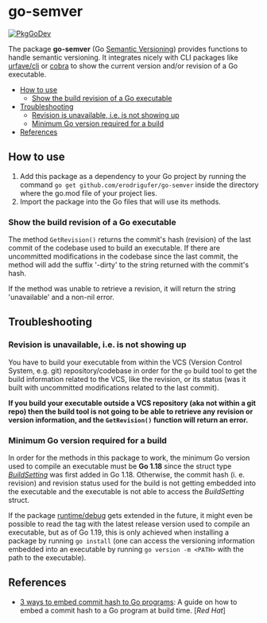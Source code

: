 # go-semver
[![PkgGoDev](https://pkg.go.dev/badge/github.com/erodrigufer/go-semver)](https://pkg.go.dev/github.com/erodrigufer/go-semver)

The package **go-semver** (Go [Semantic Versioning](https://semver.org/)) provides functions to handle semantic versioning. It integrates nicely with CLI packages like [urfave/cli](https://github.com/urfave/cli) or [cobra](https://github.com/spf13/cobra) to show the current version and/or revision of a Go executable.

<!-- vim-markdown-toc GFM -->

* [How to use](#how-to-use)
	- [Show the build revision of a Go executable](#show-the-build-revision-of-a-go-executable)
* [Troubleshooting](#troubleshooting)
	- [Revision is unavailable, i.e. is not showing up](#revision-is-unavailable-ie-is-not-showing-up)
	- [Minimum Go version required for a build](#minimum-go-version-required-for-a-build)
* [References](#references)

<!-- vim-markdown-toc -->

## How to use
1. Add this package as a dependency to your Go project by running the command `go get github.com/erodrigufer/go-semver` inside the directory where the go.mod file of your project lies.
2. Import the package into the Go files that will use its methods.

### Show the build revision of a Go executable
The method `GetRevision()` returns the commit's hash (revision) of the last commit of the codebase used to build an executable. If there are uncommitted modifications in the codebase since the last commit, the method will add the suffix '-dirty' to the string returned with the commit's hash.

If the method was unable to retrieve a revision, it will return the string 'unavailable' and a non-nil error.

## Troubleshooting
### Revision is unavailable, i.e. is not showing up
You have to build your executable from within the VCS (Version Control System, e.g. git) repository/codebase in order for the `go` build tool to get the build information related to the VCS, like the revision, or its status (was it built with uncommitted modifications related to the last commit).

**If you build your executable outside a VCS repository (aka not within a git repo) then the build tool is not going to be able to retrieve any revision or version information, and the `GetRevision()` function will return an error.**

### Minimum Go version required for a build
In order for the methods in this package to work, the minimum Go version used to compile an executable  must be **Go 1.18** since the struct type _[BuildSetting](https://pkg.go.dev/runtime/debug#BuildSetting)_ was first added in Go 1.18. Otherwise, the commit hash (i. e. revision) and revision status used for the build is not getting embedded into the executable and the executable is not able to access the _BuildSetting_ struct.

If the package [runtime/debug](https://pkg.go.dev/runtime/debug) gets extended in the future, it might even be possible to read the tag with the latest release version used to compile an executable, but as of Go 1.19, this is only achieved when installing a package by running `go install` (one can access the versioning information embedded into an executable by running `go version -m <PATH>` with the path to the executable). 

## References
* [3 ways to embed commit hash to Go programs](https://developers.redhat.com/articles/2022/11/14/3-ways-embed-commit-hash-go-programs): A guide on how to embed a commit hash to a Go program at build time. [_Red Hat_]
